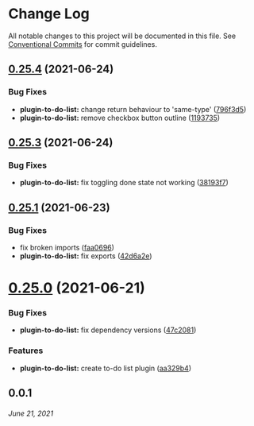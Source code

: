 # Change Log

All notable changes to this project will be documented in this file.
See [Conventional Commits](https://conventionalcommits.org) for commit guidelines.

## [0.25.4](https://github.com/coniel/slash/compare/v0.25.3...v0.25.4) (2021-06-24)


### Bug Fixes

* **plugin-to-do-list:** change return behaviour to 'same-type' ([796f3d5](https://github.com/coniel/slash/commit/796f3d58e024801d00401db27197a4548e413f91))
* **plugin-to-do-list:** remove checkbox button outline ([1193735](https://github.com/coniel/slash/commit/119373501880e3872ae7d2e2d87a7be2ff10b978))





## [0.25.3](https://github.com/coniel/slash/compare/v0.25.2...v0.25.3) (2021-06-24)


### Bug Fixes

* **plugin-to-do-list:** fix toggling done state not working ([38193f7](https://github.com/coniel/slash/commit/38193f70c292d43bc15cf949e0427d19197f9668))





## [0.25.1](https://github.com/coniel/slash/compare/v0.25.0...v0.25.1) (2021-06-23)


### Bug Fixes

* fix broken imports ([faa0696](https://github.com/coniel/slash/commit/faa0696a2bae3cfde200caf65ce69a2df29436a1))
* **plugin-to-do-list:** fix exports ([42d6a2e](https://github.com/coniel/slash/commit/42d6a2e8b7f73070a2e31e056da242185ea2325b))





# [0.25.0](https://github.com/coniel/slash/compare/v0.24.3...v0.25.0) (2021-06-21)


### Bug Fixes

* **plugin-to-do-list:** fix dependency versions ([47c2081](https://github.com/coniel/slash/commit/47c20812416c5375fa36b2f76ebdb25eed50568f))


### Features

* **plugin-to-do-list:** create to-do list plugin ([aa329b4](https://github.com/coniel/slash/commit/aa329b4de0323249d42265ef5288166eef927593))





## 0.0.1
###### *June 21, 2021*
